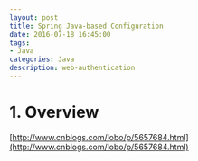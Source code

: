 ```yaml
---
layout: post
title: Spring Java-based Configuration
date: 2016-07-18 16:45:00
tags:
- Java
categories: Java
description: web-authentication
---
```


# 1. Overview

[http://www.cnblogs.com/lobo/p/5657684.html](http://www.cnblogs.com/lobo/p/5657684.html)
